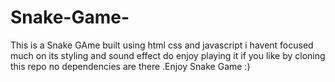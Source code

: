 # Snake-Game-
This is a Snake GAme built using html css and javascript i havent focused much on its styling and sound effect do enjoy playing it if you like by cloning this repo no dependencies are there .Enjoy Snake Game :)
